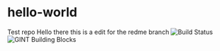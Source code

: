 # hello-world
Test repo
Hello there this is a edit for the redme branch
![Build Status](http://jirasso.bobfire.com:8369/plugins/servlet/wittified/build-status/TES-TRAIN)
![GINT Building Blocks](https://bobswift.atlassian.net/wiki/download/attachments/5767199/gint-groovy-base.png?version=1&modificationDate=1371576781764&api=v2)
